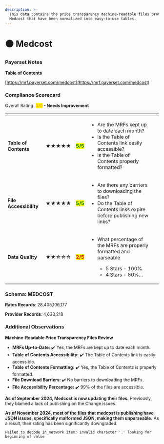 ```yaml
---
description: >-
  This data contains the price transparency machine-readable files provided by
  Medcost that have been normalized into easy-to-use tables.
---
```


# 🟠 Medcost

### Payerset Notes

**Table of Contents**

[https://mrf.payerset.com/medcost](https://mrf.payerset.com/medcost)

### Compliance Scorecard

Overall Rating: <mark style="color:orange;">**3/5**</mark>**&#x20;- Needs Improvement**

<table data-view="cards"><thead><tr><th></th><th></th><th></th><th></th><th data-hidden data-card-cover data-type="files"></th></tr></thead><tbody><tr><td><strong>Table of Contents</strong></td><td><strong>★★★★★</strong></td><td><mark style="color:green;"><strong>5/5</strong></mark></td><td><ul><li>Are the MRFs kept up to date each month? </li><li>Is the Table of Contents link easily accessible?</li><li>Is the Table of Contents properly formatted?</li></ul></td><td></td></tr><tr><td><strong>File Accessibility</strong></td><td><strong>★★★★★</strong></td><td><mark style="color:green;"><strong>5/5</strong></mark></td><td><ul><li>Are there any barriers to downloading the files?</li><li>Do the Table of Contents links expire before publishing new links?</li></ul></td><td></td></tr><tr><td><strong>Data Quality</strong></td><td><strong>★★☆☆☆</strong></td><td><mark style="color:red;"><strong>2/5</strong></mark></td><td><ul><li><p>What percentage of the MRFs are properly formatted and parseable</p><ul><li>5 Stars - 100%</li><li>4 Stars - 80%...</li></ul></li></ul></td><td></td></tr></tbody></table>

### Schema: MEDCOST

**Rates Records**: 28,405,106,177

**Provider Records**: 4,633,218

### Additional Observations

**Machine-Readable Price Transparency Files Review**

* **MRFs Up-to-Date:** ✔️ Yes, the MRFs are kept up to date each month.
* **Table of Contents Accessibility:** ✔️ The Table of Contents link is easily accessible.
* **Table of Contents Formatting:** ✔️ Yes, the Table of Contents is properly formatted.
* **File Download Barriers:** ✔️ No barriers to downloading the MRFs.
* **File Accessibility Percentage:** ✔️ 99% of the files are accessible.

**As of September 2024, Medcost is now updating their files.** Previously, they blamed a lack of publishing on the Change issues.

**As of November 2024, most of the files that medcost is publishing have JSON issues, specifically malformed JSON, making them unparseable.** As a result, their rating has been significantly downgraded.

`Failed to decode in_network item: invalid character '.' looking for beginning of value`
